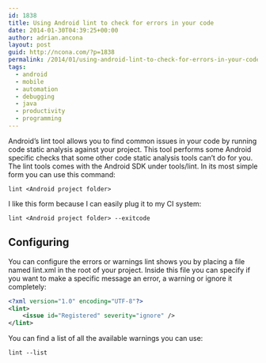 ```yaml
---
id: 1838
title: Using Android lint to check for errors in your code
date: 2014-01-30T04:39:25+00:00
author: adrian.ancona
layout: post
guid: http://ncona.com/?p=1838
permalink: /2014/01/using-android-lint-to-check-for-errors-in-your-code/
tags:
  - android
  - mobile
  - automation
  - debugging
  - java
  - productivity
  - programming
---
```

Android&#8217;s lint tool allows you to find common issues in your code by running code static analysis against your project. This tool performs some Android specific checks that some other code static analysis tools can&#8217;t do for you. The lint tools comes with the Android SDK under tools/lint. In its most simple form you can use this command:

```
lint <Android project folder>
```

I like this form because I can easily plug it to my CI system:

```
lint <Android project folder> --exitcode
```

<!--more-->

## Configuring

You can configure the errors or warnings lint shows you by placing a file named lint.xml in the root of your project. Inside this file you can specify if you want to make a specific message an error, a warning or ignore it completely:

```xml
<?xml version="1.0" encoding="UTF-8"?>
<lint>
    <issue id="Registered" severity="ignore" />
</lint>
```

You can find a list of all the available warnings you can use:

```
lint --list
```
